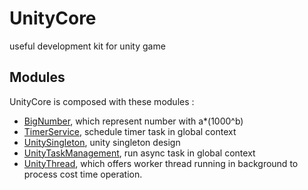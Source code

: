 # UnityCore
useful development kit for unity game

## Modules

UnityCore is composed with these modules :

- [BigNumber](Assets/Scripts/UnityCore/BigNumber), which represent number with a*(1000^b)
- [TimerService](Assets/Scripts/UnityCore/TimerService), schedule timer task in global context
- [UnitySingleton](Assets/Scripts/UnityCore/UnitySingleton), unity singleton design
- [UnityTaskManagement](Assets/Scripts/UnityCore/UnityTaskManagement), run async task in global context
- [UnityThread](Assets/Scripts/UnityCore/UnityThread), which offers worker thread running in background to process cost time operation.